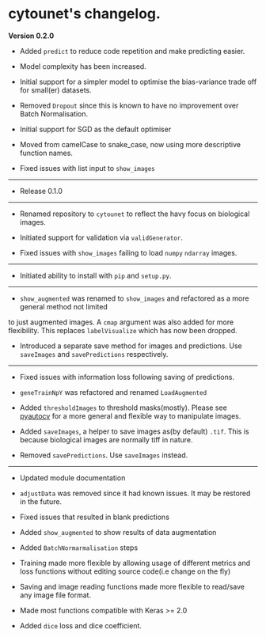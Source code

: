 # cytounet's changelog. 

**Version 0.2.0**

* Added `predict` to reduce code repetition and make predicting easier. 

* Model complexity has been increased. 

* Initial support for a simpler model to optimise the bias-variance trade off for small(er) datasets.

* Removed `Dropout` since this is known to have no improvement over Batch Normalisation. 

* Initial support for SGD as the default optimiser

* Moved from camelCase to snake_case, now using more descriptive function names. 

* Fixed issues with list input to `show_images`


---
* Release 0.1.0

---

* Renamed repository to `cytounet` to reflect the havy focus on biological images.

* Initiated support for validation via `validGenerator`.

* Fixed issues with `show_images` failing to load `numpy` `ndarray` images.   

---

* Initiated ability to install with `pip` and `setup.py`.

---

* `show_augmented` was renamed to `show_images` and refactored as a more general method not limited

to just augmented images. A `cmap` argument was also added for more flexibility. This replaces `labelVisualize`
which has now been dropped. 

* Introduced a separate save method for images and predictions. Use `saveImages` and `savePredictions`
respectively. 

---

* Fixed issues with information loss following saving of predictions. 

* `geneTrainNpY` was refactored and renamed `LoadAugmented`

* Added `thresholdImages` to threshold masks(mostly). Please see [pyautocv](https://github.com/Nelson-Gon/pyautocv)
for a more general and flexible way to manipulate images. 

* Added `saveImages`, a helper to save images as(by default) `.tif`. This is because biological
images are normally tiff in nature.

* Removed `savePredictions`. Use `saveImages` instead. 

---

* Updated module documentation 

* `adjustData` was removed since it had known issues. It may be restored in the future. 

* Fixed issues that resulted in blank predictions 

* Added `show_augmented` to show results of data augmentation

* Added `BatchNormarmalisation` steps

* Training made more flexible by allowing usage of different metrics and loss functions without editing source code(i.e change on the fly)

* Saving and image reading functions made more flexible to read/save any image file format.

* Made most functions compatible with Keras >= 2.0 

* Added `dice` loss and dice coefficient.


